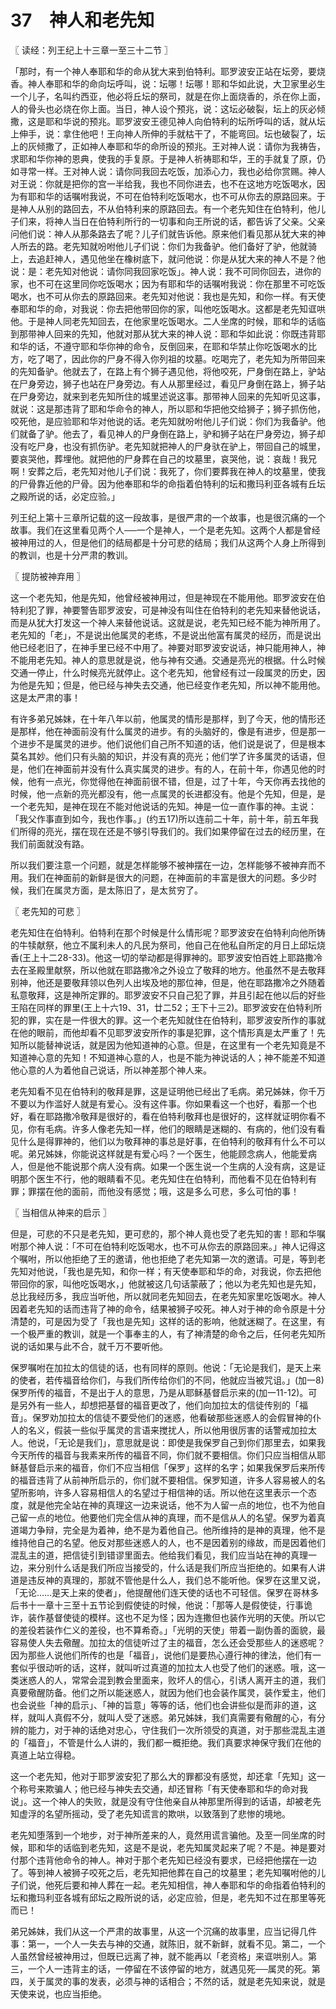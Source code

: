 # 37　神人和老先知



〖 读经：列王纪上十三章一至三十二节 〗

「那时，有一个神人奉耶和华的命从犹大来到伯特利。耶罗波安正站在坛旁，要烧香。神人奉耶和华的命向坛呼叫，说：坛哪！坛哪！耶和华如此说，大卫家里必生一个儿子，名叫约西亚，他必将丘坛的祭司，就是在你上面烧香的，杀在你上面，人的骨头也必烧在你上面。当日，神人设个预兆，说：这坛必破裂，坛上的灰必倾撒，这是耶和华说的预兆。耶罗波安王德见神人向伯特利的坛所呼叫的话，就从坛上伸手，说：拿住他吧！王向神人所伸的手就枯干了，不能弯回。坛也破裂了，坛上的灰倾撒了，正如神人奉耶和华的命所设的预兆。王对神人说：请你为我祷告，求耶和华你神的恩典，使我的手复原。于是神人祈祷耶和华，王的手就复了原，仍如寻常一样。王对神人说：请你同我回去吃饭，加添心力，我也必给你赏赐。神人对王说：你就是把你的宫一半给我，我也不同你进去，也不在这地方吃饭喝水，因为有耶和华的话嘱咐我说，不可在伯特利吃饭喝水，也不可从你去的原路回来。于是神人从别的路回去，不从伯特利来的原路回去。有一个老先知住在伯特利，他儿子们来，将神人当日在伯特利所行的一切事和向王所说的话，都告诉了父亲。父亲问他们说：神人从那条路去了呢？儿子们就告诉他。原来他们看见那从犹大来的神人所去的路。老先知就吩咐他儿子们说：你们为我备驴。他们备好了驴，他就骑上，去追赶神人，遇见他坐在橡树底下，就问他说：你是从犹大来的神人不是？他说：是：老先知对他说：请你同我回家吃饭」。神人说：我不可同你回去，进你的家，也不可在这里同你吃饭喝水；因为有耶和华的话嘱咐我说：你在那里不可吃饭喝水，也不可从你去的原路回来。老先知对他说：我也是先知，和你一样。有天使奉耶和华的命，对我说：你去把他带回你的家，叫他吃饭喝水。这都是老先知诓哄他。于是神人同老先知回去，在他家里吃饭喝水。二人坐席的时候，耶和华的话临到那带神人回来的先知，他就对那从犹大来的神人说：耶和华如此说：你既违背耶和华的话，不遵守耶和华你神的命令，反倒回来，在耶和华禁止你吃饭喝水的比方，吃了喝了，因此你的尸身不得入你列祖的坟墓。吃喝完了，老先知为所带回来的先知备驴。他就去了，在路上有个狮子遇见他，将他咬死，尸身倒在路上，驴站在尸身旁边，狮子也站在尸身旁边。有人从那里经过，看见尸身倒在路上，狮子站在尸身旁边，就来到老先知所住的城里述说这事。那带神人回来的先知听见这事，就说：这是那违背了耶和华命令的神人，所以耶和华把他交给狮子；狮子抓伤他，咬死他，是应验耶和华对他说的话。老先知就吩咐他儿子们说：你们为我备驴。他们就备了驴。他去了，看见神人的尸身倒在路上，驴和狮子站在尸身旁边，狮子却没有吃尸身，也没有抓伤驴。老先知就把神人的尸身驮在驴上，带回自己的城里，要哀哭他，葬埋他。就把他的尸身葬在自己的坟墓里，哀哭他，说：哀哉！我兄啊！安葬之后，老先知对他儿子们说：我死了，你们要葬我在神人的坟墓里，使我的尸骨靠近他的尸骨。因为他奉耶和华的命指着伯特利的坛和撒玛利亚各城有丘坛之殿所说的话，必定应验。」

列王纪上第十三章所记载的这一段故事，是很严肃的一个故事，也是很沉痛的一个故事。我们在这里看见两个人──一个是神人，一个是老先知。这两个人都是曾经被神用过的人，但是他们的结局都是十分可悲的结局；我们从这两个人身上所得到的教训，也是十分严肃的教训。



〖 提防被神弃用 〗

这一个老先知，他是先知，他曾经被神用过，但是神现在不能用他。耶罗波安在伯特利犯了罪，神要警告耶罗波安，可是神没有叫住在伯特利的老先知来替他说话，而是从犹大打发这一个神人来替他说话。这就是说，老先知已经不能为神所用了。老先知的「老」，不是说出他属灵的老练，不是说出他富有属灵的经历，而是说出他已经老旧了，在神手里已经不中用了。神要对耶罗波安说话，神只能用神人，神不能用老先知。神人的意思就是说，他与神有交通。交通是亮光的根据。什么时候交通一停止，什么时候亮光就停止。这个老先知，他曾经有过一段属灵的历史，因为他是先知；但是，他已经与神失去交通，他已经变作老先知，所以神不能用他。这是太严肃的事！

有许多弟兄姊妹，在十年八年以前，他属灵的情形是那样，到了今天，他的情形还是那样，他在神面前没有什么属灵的进步。有的头脑好的，像是有进步，但是那一个进步不是属灵的进步。他们说他们自己所不知道的话，他们说是说了，但是根本莫名其妙。他们只有头脑的知识，并没有真的亮光；他们学了许多属灵的话语，但是，他们在神面前并没有什么真实属灵的进步。有的人，在前十年，你遇见他的时候，他有一点光，你觉得他在神面前很不错，但是，过了十年，今天你再去找他的时候，他一点新的亮光都没有，他一点属灵的长进都没有。他是个先知，但是，是一个老先知，是神在现在不能对他说话的先知。神是一位一直作事的神。主说：「我父作事直到如今，我也作事。」(约五17)所以连前二十年，前十年，前五年我们所得的亮光，摆在现在还是不够引导我们的。我们如果停留在过去的经历里，在我们前面就没有路。

所以我们要注意一个问题，就是怎样能够不被神摆在一边，怎样能够不被神弃而不用。我们在神面前的新鲜是很大的问题，在神面前的丰富是很大的问题。多少时候，我们在属灵方面，是太陈旧了，是太贫穷了。



〖 老先知的可悲 〗

老先知住在伯特利。伯特利在那个时候是什么情形呢？耶罗波安在伯特利向他所铸的牛犊献祭，他立不属利未人的凡民为祭司，他自己在他私自所定的月日上邱坛烧香(王上十二28-33)。他这一切的举动都是得罪神的。耶罗波安怕百姓上耶路撒冷去在圣殿里献祭，所以他就在耶路撒冷之外设立了敬拜的地方。他虽然不是去敬拜别神，他还是要敬拜领以色列人出埃及地的那位神，但是，他在耶路撒冷之外随着私意敬拜，这是神所定罪的。耶罗波安不只自己犯了罪，并且引起在他以后的好些王陷在同样的罪里(王上十六19、31，廿二52；王下十三2)。耶罗波安在伯特利所犯的罪，实在是一件很大的罪。这一个老先知就住在伯特利，耶罗波安所作的事就在他的眼前，而他却看不见耶罗波安所作的事是犯罪，这个情形真是太严重了！先知所以能替神说话，就是因为他知道神的心意。但是，在这里有一个老先知竟是不知道神心意的先知！不知道神心意的人，也是不能为神说话的人；神不能差不知道他心意的人为着他自己说话，所以神差那个神人来。

老先知看不见在伯特利的敬拜是罪，这是证明他已经出了毛病。弟兄姊妹，你千万不要以为作滥好人就是有爱心。没有这件事。你如果看这一个也好，看那一个也好，看在耶路撒冷敬拜是很好的，看在伯特利敬拜也是很好的，这样就证明你看不见，你有毛病。许多人像老先知一样，他们的眼睛是迷糊的、有病的，他们没有看见什么是得罪神的，他们以为敬拜神的事总是好事，在伯特利的敬拜有什么不可以呢。弟兄姊妹，你能说这样就是有爱心吗？一个医生，他能顾念病人，他能爱病人，但是他不能说那个病人没有病。如果一个医生说一个生病的人没有病，这是证明那个医生不行，他的眼睛看不见。老先知住在伯特利，而他看不见在伯特利有罪；罪摆在他的面前，而他没有感觉；哦，这是多么可悲，多么可怕的事！



〖 当相信从神来的启示 〗

但是，可悲的不只是老先知，更可悲的，那个神人竟也受了老先知的害！耶和华嘱咐那个神人说：「不可在伯特利吃饭喝水，也不可从你去的原路回来。」神人记得这个嘱咐，所以他拒绝了王的邀请，他也拒绝了老先知第一次的邀请。可是，等到老先知对他说，「我也是先知，和你一样；有天使奉耶和华的命，对我说，你去把他带回你的家，叫他吃饭喝水，」他就被这几句话蒙蔽了；他以为老先知也是先知，总比我经历多，我应当听他，所以就同老先知回去，在老先知家里吃饭喝水。神人因着老先知的话而违背了神的命令，结果被狮子咬死。神人对于神的命令原是十分清楚的，可是因为受了「我也是先知」这样的话的影响，他就迷糊了。在这里，有一个极严重的教训，就是一个事奉主的人，有了神清楚的命令之后，任何老先知所说的话如果与此不合，就千万不要听他。

保罗嘱咐在加拉太的信徒的话，也有同样的原则。他说：「无论是我们，是天上来的使者，若传福音给你们，与我们所传给你们的不同，他就应当被咒诅。」(加一8)保罗所传的福音，不是出于人的意思，乃是从耶稣基督启示来的(加一11-12)。可是另外有一些人，却想把基督的福音更改了，他们向加拉太的信徒传别的「福音」。保罗劝加拉太的信徒不要受他们的迷惑，他看破那些迷惑人的会假冒神的仆人的名义，假装一些似乎属灵的言语来搅扰人，所以他用很厉害的话警戒加拉太人。他说，「无论是我们」，意思就是说：即使是我保罗自己到你们那里去，如果我今天所传的福音与我素来所传的福音不同，你们就不要相信。你们只应当相信从耶稣基督启示来的福音，你们不应当相信「保罗」这样的名字；如果我保罗后来所传的福音违背了从前神所启示的，你们就不要相信。保罗知道，许多人容易被人的名望所影响，许多人容易相信人的名望过于相信神的话。所以他在这里表示一个态度，就是他完全站在神的真理这一边来说话，他不为人留一点的地位，也不为他自己留一点的地位。他要他们完全信从神的真理，而不是信从人的名望。保罗为着真道竭力争辩，完全是为着神，绝不是为着他自己。他所维持的是神的真理，他不是维持他自己的名望。他反对那些迷惑人的人，也不是因着别的缘故，而是因着他们混乱主的道，把信徒引到错谬里面去。他给我们看见，我们应当站在神的真理一边，来分别什么话是我们所应当接受的，什么话是我们所应当拒绝的。如果有人讲道是违反神的真理的，那就不管他是什么人，我们总不能听他。保罗在这里又说，「无论……是天上来的使者」，他提醒他们连天使的话也不可轻信。保罗在哥林多后书十一章十三至十五节论到假使徒的时候，他说：「那等人是假使徒，行事诡诈，装作基督使徒的模样。这也不足为怪；因为连撒但也装作光明的天使。所以它的差役若装作仁义的差役，也不算希奇。」「光明的天使」带着一副伪善的面貌，最容易使人失去儆醒。加拉太的信徒听过了主的福音，怎么还会受那些人的迷惑呢？因为那些人说他们所传的也是「福音」，说他们是要热心遵行神的律法，他们有一套似乎很动听的话，这样，就叫听过真道的加拉太人也受了他们的迷惑。哦，这一类迷惑人的人，常常会混到教会里面来，败坏人的信心，引诱人离开主的道，我们真要儆醒防备。他们之所以能迷惑人，就因为他们也会装作属灵，装作爱主，他们也会说些「神的启示」、「神的旨意」等等的话，他们也会讲些似是而非的道，这样，就叫人真假不分，就叫人受了迷惑。弟兄姊妹，我们真需要有儆醒的心，有分辨的能力，对于神的话绝对忠心，守住我们一次所领受的真道，对于那些混乱主道的「福音」，不管是什么人讲的，我们都一概拒绝。我们真要求神保守我们在他的真道上站立得稳。

这一个老先知，他对于耶罗波安犯了那么大的罪都没有感觉，却还拿「先知」这一个称号来欺骗人；他已经与神失去交通，却还冒称「有天使奉耶和华的命对我说」。这一个神人的失败，就是没有守住他亲自从神那里所得到的话语，却被老先知虚浮的名望所摇动，受了老先知谎言的欺哄，以致落到了悲惨的境地。

老先知堕落到一个地步，对于神所差来的人，竟然用谎言骗他。及至一同坐席的时候，耶和华的话临到老先知，这是不是说，老先知属灵起来了呢？不是。神是要对付那个违背他命令的神人。神对于那个老先知已经没有要求，已经把他摆在一边了。等到神人被狮子咬死之后，老先知把他葬在自己的坟墓里；老先知嘱咐他的儿子们说，他死后要和神人葬在一起。老先知相信，神人奉耶和华的命指着伯特利的坛和撒玛利亚各城有邱坛之殿所说的话，必定应验，但是，老先知不过在那里等死而已！

弟兄姊妹，我们从这一个严肃的故事里，从这一个沉痛的故事里，应当记得几件事：第一，一个人一失去与神的交通，就陈旧，就不新鲜，就看不见。第二，一个人虽然曾经被神用过，但既已远离了神，就不能再以「老资格」来诓哄别人。第三，一个人一违背主的话，一停留在不该停留的地方，就遇见死──属灵的死。第四，关于属灵的事的发表，必须与神的话相合；不然的话，就是老先知来说，就是天使来说，也应当拒绝。

